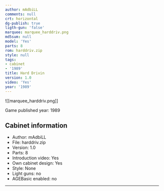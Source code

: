 ```yaml
---
author: mAdbiLL
comments: null
crt: horizontal
dg-publish: true
ligth-gun: 'false'
marquee: marquee_harddriv.png
md5sum: null
model: 'Yes'
parts: 8
rom: harddriv.zip
style: null
tags:
- cabinet
- '1989'
title: Hard Drivin
version: 1.0
video: 'Yes'
year: '1989'
---
```


![[marquee_harddriv.png]]

Game published year: 1989

## Cabinet information

- Author: mAdbiLL
- File: harddriv.zip
- Version: 1.0
- Parts: 8
- Introduction video: Yes
- Own cabinet design: Yes
- Style: None
- Light guns: no
- AGEBasic enabled: no

---
